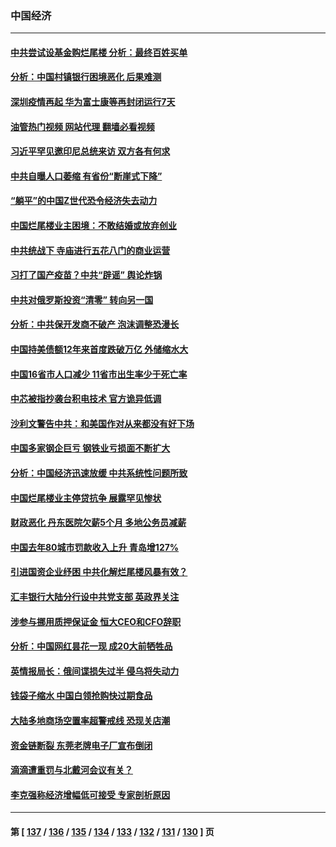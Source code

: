 ### 中国经济
---
#### [中共尝试设基金购烂尾楼 分析：最终百姓买单](../../pages/ncid283/n13788699.md?07260445) 
#### [分析：中国村镇银行困境恶化 后果难测](../../pages/ncid283/n13788846.md?07260445) 
#### [深圳疫情再起 华为富士康等再封闭运行7天](../../pages/ncid283/n13788829.md?07260445) 
#### [油管热门视频 网站代理 翻墙必看视频](http://209.222.30.114:81/youtube.html?07260445)
#### [习近平罕见邀印尼总统来访 双方各有何求](../../pages/ncid283/n13788818.md?07260445) 
#### [中共自曝人口萎缩 有省份“断崖式下降”](../../pages/ncid283/n13788597.md?07260445) 
#### [“躺平”的中国Z世代恐令经济失去动力](../../pages/ncid283/n13788503.md?07260445) 
#### [中国烂尾楼业主困境：不敢结婚或放弃创业](../../pages/ncid283/n13788283.md?07260445) 
#### [中共统战下 寺庙进行五花八门的商业运营](../../pages/ncid283/n13788204.md?07260445) 
#### [习打了国产疫苗？中共“辟谣” 舆论炸锅](../../pages/ncid283/n13788211.md?07260445) 
#### [中共对俄罗斯投资“清零” 转向另一国](../../pages/ncid283/n13788094.md?07260445) 
#### [分析：中共保开发商不破产 泡沫调整恐漫长](../../pages/ncid283/n13788069.md?07260445) 
#### [中国持美债额12年来首度跌破万亿 外储缩水大](../../pages/ncid283/n13787993.md?07260445) 
#### [中国16省市人口减少 11省市出生率少于死亡率](../../pages/ncid283/n13787976.md?07260445) 
#### [中芯被指抄袭台积电技术 官方诡异低调](../../pages/ncid283/n13787259.md?07260445) 
#### [沙利文警告中共：和美国作对从来都没有好下场](../../pages/ncid283/n13787840.md?07260445) 
#### [中国多家钢企巨亏 钢铁业亏损面不断扩大](../../pages/ncid283/n13787859.md?07260445) 
#### [分析：中国经济迅速放缓 中共系统性问题所致](../../pages/ncid283/n13787310.md?07260445) 
#### [中国烂尾楼业主停贷抗争 展露罕见惨状](../../pages/ncid283/n13787794.md?07260445) 
#### [财政恶化 丹东医院欠薪5个月 多地公务员减薪](../../pages/ncid283/n13787612.md?07260445) 
#### [中国去年80城市罚款收入上升 青岛增127%](../../pages/ncid283/n13787389.md?07260445) 
#### [引进国资企业纾困 中共化解烂尾楼风暴有效？](../../pages/ncid283/n13787083.md?07260445) 
#### [汇丰银行大陆分行设中共党支部 英政界关注](../../pages/ncid283/n13787349.md?07260445) 
#### [涉参与挪用质押保证金 恒大CEO和CFO辞职](../../pages/ncid283/n13787348.md?07260445) 
#### [分析：中国网红昙花一现 成20大前牺牲品](../../pages/ncid283/n13787318.md?07260445) 
#### [英情报局长：俄间谍损失过半 侵乌将失动力](../../pages/ncid283/n13787194.md?07260445) 
#### [钱袋子缩水 中国白领抢购快过期食品](../../pages/ncid283/n13787025.md?07260445) 
#### [大陆多地商场空置率超警戒线 恐现关店潮](../../pages/ncid283/n13786963.md?07260445) 
#### [资金链断裂 东莞老牌电子厂宣布倒闭](../../pages/ncid283/n13786874.md?07260445) 
#### [滴滴遭重罚与北戴河会议有关？](../../pages/ncid283/n13786849.md?07260445) 
#### [李克强称经济增幅低可接受 专家剖析原因](../../pages/ncid283/n13786752.md?07260445) 

---
#### 第 [ [137](./137.md?07260445) / [136](./136.md?07260445) / [135](./135.md?07260445) / [134](./134.md?07260445) / [133](./133.md?07260445) / [132](./132.md?07260445) / [131](./131.md?07260445) / [130](./130.md?07260445) ] 页
